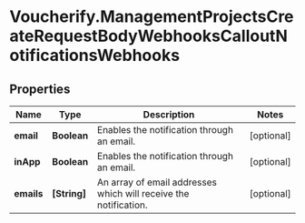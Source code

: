 # Voucherify.ManagementProjectsCreateRequestBodyWebhooksCalloutNotificationsWebhooks

## Properties

Name | Type | Description | Notes
------------ | ------------- | ------------- | -------------
**email** | **Boolean** | Enables the notification through an email. | [optional] 
**inApp** | **Boolean** | Enables the notification through an email. | [optional] 
**emails** | **[String]** | An array of email addresses which will receive the notification. | [optional] 


